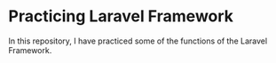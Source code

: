 # Practicing Laravel Framework
 In this repository, I have practiced some of the functions of the Laravel Framework.
